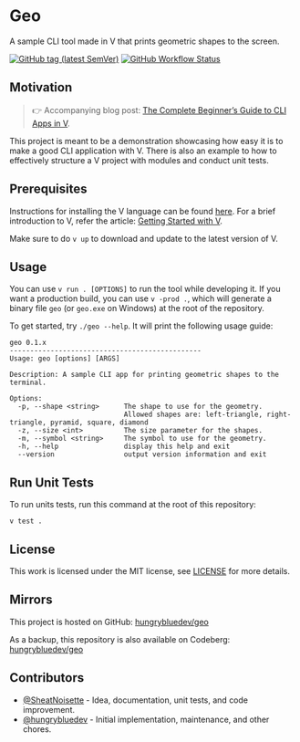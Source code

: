 # Geo

A sample CLI tool made in V that prints geometric shapes to the screen.

[![GitHub tag (latest SemVer)](https://img.shields.io/github/v/tag/hungrybluedev/geo?sort=semver)](https://github.com/hungrybluedev/geo/tags)
[![GitHub Workflow Status](https://img.shields.io/github/workflow/status/hungrybluedev/geo/CI)](https://github.com/hungrybluedev/geo/actions)

## Motivation

> 👉 Accompanying blog post:
[The Complete Beginner’s Guide to CLI Apps in V](https://blog.vlang.io/the-complete-beginners-guide-to-cli-apps-in-v/).

This project is meant to be a demonstration showcasing how
easy it is to make a good CLI application with V. There is
also an example to how to effectively structure a V
project with modules and conduct unit tests.

## Prerequisites

Instructions for installing the V language can be found
[here](https://github.com/vlang/v/blob/master/doc/docs.md#install-from-source).
For a brief introduction to V, refer the article:
[Getting Started with V](https://blog.vlang.io/getting-started-with-v/).

Make sure to do `v up` to download and update to the latest version of V.
## Usage

You can use `v run . [OPTIONS]` to run the tool while
developing it. If you want a production build, you can use `v -prod .`, which will generate a binary file `geo` (or `geo.exe` on Windows) at the root of the repository.

To get started, try `./geo --help`. It will print the
following usage guide:

```
geo 0.1.x
-----------------------------------------------
Usage: geo [options] [ARGS]

Description: A sample CLI app for printing geometric shapes to the terminal.

Options:
  -p, --shape <string>      The shape to use for the geometry.
                            Allowed shapes are: left-triangle, right-triangle, pyramid, square, diamond
  -z, --size <int>          The size parameter for the shapes.
  -m, --symbol <string>     The symbol to use for the geometry.
  -h, --help                display this help and exit
  --version                 output version information and exit
```

## Run Unit Tests

To run units tests, run this command at the root of this repository:

```
v test .
```

## License

This work is licensed under the MIT license, see [LICENSE](/LICENSE) for more details.

## Mirrors

This project is hosted on GitHub:
[hungrybluedev/geo](https://github.com/hungrybluedev/geo)

As a backup, this repository is also available on Codeberg:
[hungrybluedev/geo](https://codeberg.org/hungrybluedev/geo)

## Contributors

- [@SheatNoisette](https://github.com/SheatNoisette) - Idea, documentation, unit tests, and code improvement.
- [@hungrybluedev](https://github.com/hungrybluedev) -
  Initial implementation, maintenance, and other chores.
